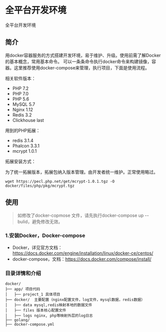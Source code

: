 # 全平台开发环境

全平台开发环境

## 简介

用docker容器服务的方式搭建开发环境，易于维护、升级。使用前需了解Docker的基本概念，常用基本命令。
可以一条条命令执行docker命令来构建镜像，容器。这里推荐使用docker-compose来管理，执行项目，下面是使用流程。

相关软件版本：

- PHP 7.2
- PHP 7.0
- PHP 5.6
- MySQL 5.7
- Nginx 1.12
- Redis 3.2
- Clickhouse last

用到的PHP拓展：

- redis 3.1.4
- Phalcon 3.3.1
- mcrypt 1.0.1

拓展安装方式：

为了统一拓展版本，拓展包纳入版本管理。由开发者统一维护。正常使用略过。

```
wget https://pecl.php.net/get/mcrypt-1.0.1.tgz -O docker/files/php/pkg/mcrypt.tgz
```

## 使用
> 如修改了docker-copmose 文件，请先执行docker-compose up --bulid，避免修改无效。

### 1.安装Docker，Docker-compose

- Docker，详见官方文档：https://docs.docker.com/engine/installation/linux/docker-ce/centos/
- docker-compose，文档：https://docs.docker.com/compose/install/

### 目录详情和介绍

```
docker/
├── app/ 项目代码
│   ├── project_1 具体项目
├── docker/  主要配置（nginx配置文件，log文件，mysql数据，redis数据）
│   ├── data mysql,redis映射本地的数据文件
│   ├── files 版本核心配置文件
│   ├── logs nginx, php等映射外层的log日志
├── golang/
├── docker-compose.yml
```
